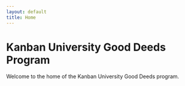 ```yaml
---
layout: default
title: Home
---
```


# Kanban University Good Deeds Program

Welcome to the home of the Kanban University Good Deeds program.

